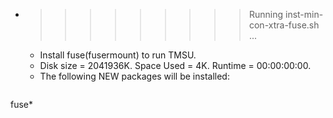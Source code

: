 * >>>>>>>>> Running inst-min-con-xtra-fuse.sh ...
  * Install fuse(fusermount) to run TMSU.
  * Disk size = 2041936K. Space Used = 4K. Runtime = 00:00:00:00.
  * The following NEW packages will be installed:
  ```bash
fuse*
  ```
